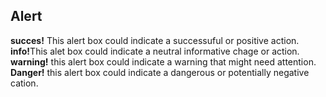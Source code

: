 <!DOCTYPE html>
<html langj="en">
<head>
<title> Bootstrap Example</title>
<meta charset="utf-8">
<meta name="veiwport"contant="width =device-width.initial-scale=1">
<link rel="Stylesheet"
href ="https://maxcdn.bootstrapcdn.com/bootstrap/3.3.6/css/bootstrap.min.css">
<script ref="https://ajax.googleapis.com/ajax/libs/jquery/3.4.1/jquery.min.js"></script>
<script ref="https://maxcdn.bootstrapcdn.com/bootstrap/3.3.6/js/bootstrap.min.js"></script>
</head>
<body>
<div class="container">
<h2>Alert</h2>
<div class="alert alert-succses">
<strong> succes!</strong> This alert box could indicate a successuful or positive action. </div>
<div class ="alert alert-info">
<strong> info!</strong>This alet box could indicate a neutral informative chage or action.</div>
<div class="alert alert-warning">
<strong>warning!</strong> this alert box could indicate a warning that might need attention.</div>
<div class ="alert alert-danger">
<strong> Danger!</strong>
this alert box could indicate a dangerous or potentially negative cation.</div>
</div> 
</body>
</html>
